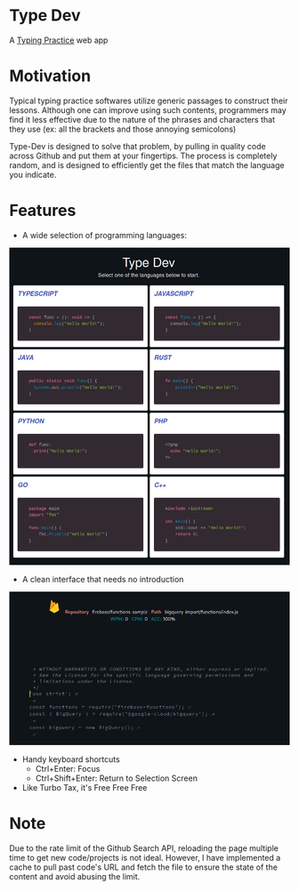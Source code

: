 # Type Dev
A [Typing Practice](https://type-dev-5e193.web.app/) web app  

# Motivation
Typical typing practice softwares utilize generic passages to construct their lessons. Although one can improve using such contents, programmers may find it less effective due to the nature of the phrases and characters that they use (ex: all the brackets and those annoying semicolons)  
 
Type-Dev is designed to solve that problem, by pulling in quality code across Github and put them at your fingertips. The process is completely random, and is designed to efficiently get the files that match the language you indicate.

# Features
- A wide selection of programming languages:
<img width="600" src="showcase/home.png" />  

- A clean interface that needs no introduction
<img width="600" src="showcase/demo.png" />  

- Handy keyboard shortcuts
  - Ctrl+Enter: Focus
  - Ctrl+Shift+Enter: Return to Selection Screen
- Like Turbo Tax, it's Free Free Free

# Note
Due to the rate limit of the Github Search API, reloading the page multiple time to get new code/projects is not ideal. However, I have implemented a cache to pull past code's URL and fetch the file to ensure the state of the content and avoid abusing the limit.